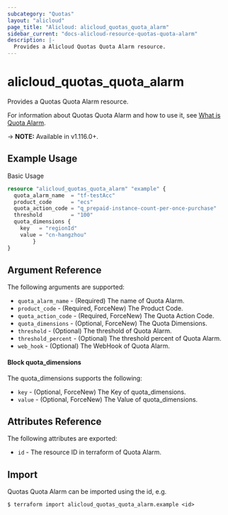 ```yaml
---
subcategory: "Quotas"
layout: "alicloud"
page_title: "Alicloud: alicloud_quotas_quota_alarm"
sidebar_current: "docs-alicloud-resource-quotas-quota-alarm"
description: |-
  Provides a Alicloud Quotas Quota Alarm resource.
---
```


# alicloud\_quotas\_quota\_alarm

Provides a Quotas Quota Alarm resource.

For information about Quotas Quota Alarm and how to use it, see [What is Quota Alarm](https://help.aliyun.com/document_detail/184343.html).

-> **NOTE:** Available in v1.116.0+.

## Example Usage

Basic Usage

```terraform
resource "alicloud_quotas_quota_alarm" "example" {
  quota_alarm_name  = "tf-testAcc"
  product_code      = "ecs"
  quota_action_code = "q_prepaid-instance-count-per-once-purchase"
  threshold         = "100"
  quota_dimensions {
    key   = "regionId"
    value = "cn-hangzhou"
		}
}

```

## Argument Reference

The following arguments are supported:

* `quota_alarm_name` - (Required) The name of Quota Alarm.
* `product_code` - (Required, ForceNew) The Product Code.
* `quota_action_code` - (Required, ForceNew) The Quota Action Code.
* `quota_dimensions` - (Optional, ForceNew) The Quota Dimensions.
* `threshold` - (Optional) The threshold of Quota Alarm.
* `threshold_percent` - (Optional) The threshold percent of Quota Alarm.
* `web_hook` - (Optional) The WebHook of Quota Alarm.

#### Block quota_dimensions

The quota_dimensions supports the following: 

* `key` - (Optional, ForceNew) The Key of quota_dimensions.
* `value` - (Optional, ForceNew) The Value of quota_dimensions.

## Attributes Reference

The following attributes are exported:

* `id` - The resource ID in terraform of Quota Alarm.

## Import

Quotas Quota Alarm can be imported using the id, e.g.

```
$ terraform import alicloud_quotas_quota_alarm.example <id>
```